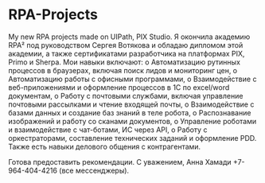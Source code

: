 # RPA-Projects
My new RPA projects made on UIPath, PIX Studio.
Я окончила академию RPA² под руководством Сергея Вотякова и обладаю дипломом этой академии, а также сертификатами разработчика на платформах PIX, Primo и Sherpa.
Мои навыки включают:
o	Автоматизацию рутинных процессов в браузерах, включая поиск лидов и мониторинг цен,
o	Автоматизацию работы с офисными программами,
o	Взаимодействие с веб-приложениями и оформление процессов в 1С по excel/word документам,
o	Работу с почтовыми службами, включая управление почтовыми рассылками и чтение входящей почты,
o	Взаимодействие с базами данных и создание баз знаний в теле робота,
o	Распознавание изображений и работу со сканами документов,
o	Управление роботами и взаимодействие с чат-ботами, ИС через API,
o	Работу с оркестраторами, составление технических заданий и оформление PDD.
Также есть навыки делового общения с контрагентами.

Готова предоставить рекомендации. 
С уважением, Анна Хамади +7-964-404-4216 (все мессенджеры).
